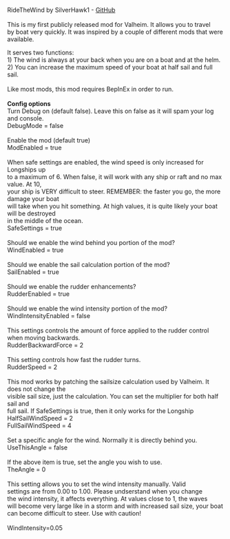 ﻿RideTheWind by SilverHawk1 - <a href="https://github.com/cdurbin1970/RideTheWind">GitHub</a>
<br><br>
This is my first publicly released mod for Valheim. It allows you to travel<br>
by boat very quickly. It was inspired by a couple of different mods that were available.<br>

It serves two functions: <br>
    1) The wind is always at your back when you are on a boat and at the helm. <br>
    2) You can increase the maximum speed of your boat at half sail and full sail.<br>
<br>
Like most mods, this mod requires BepInEx in order to run.<br>
<br>
<b>Config options</b>
<br>
Turn Debug on (default false). Leave this on false as it will spam your log and console.<br>
DebugMode = false<br>
<br>
Enable the mod (default true)<br> 
ModEnabled = true<br>
<br>
When safe settings are enabled, the wind speed is only increased for Longships up<br>
to a maximum of 6. When false, it will work with any ship or raft and no max value. At 10,<br>
your ship is VERY difficult to steer. REMEMBER: the faster you go, the more damage your boat <br>
will take when you hit something. At high values, it is quite likely your boat will be destroyed<br>
in the middle of the ocean.<br>
SafeSettings = true<br>
<br>
Should we enable the wind behind you portion of the mod?<br>
WindEnabled = true<br>
<br>
Should we enable the sail calculation portion of the mod?<br>
SailEnabled = true<br>
<br>
Should we enable the rudder enhancements?<br>
RudderEnabled = true<br>
<br>
Should we enable the wind intensity portion of the mod?<br>
WindIntensityEnabled = false<br>
<br>
This settings controls the amount of force applied to the rudder control when moving backwards.<br>
RudderBackwardForce = 2<br>
<br>
This setting controls how fast the rudder turns.<br>
RudderSpeed = 2<br>
<br>
This mod works by patching the sailsize calculation used by Valheim. It does not change the<br>
visible sail size, just the calculation. You can set the multiplier for both half sail and<br> 
full sail. If SafeSettings is true, then it only works for the Longship<br>
HalfSailWindSpeed = 2<br>
FullSailWindSpeed = 4<br>
<br>
Set a specific angle for the wind. Normally it is directly behind you.<br>
UseThisAngle = false<br>
<br>
If the above item is true, set the angle you wish to use.<br>
TheAngle = 0<br>
<br>
This setting allows you to set the wind intensity manually. Valid<br>
settings are from 0.00 to 1.00. Please undserstand when you change<br>
the wind intensity, it affects everything. At values close to 1, the waves<br>
will become very large like in a storm and with increased sail size, your boat<br>
can become difficult to steer. Use with caution!<br>  
WindIntensity=0.05<br>   